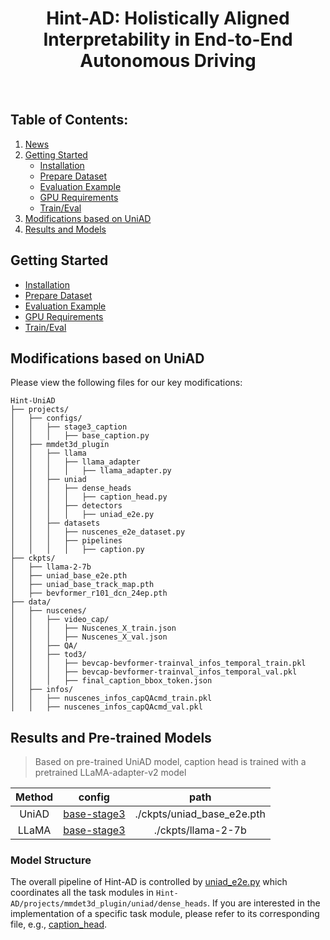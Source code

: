 <div align="center">   
  
# Hint-AD: Holistically Aligned Interpretability in End-to-End Autonomous Driving
</div>

<br>

## Table of Contents:
1. [News](#news)
2. [Getting Started](#start)
   - [Installation](docs/INSTALL.md)
   - [Prepare Dataset](docs/DATA_PREP.md)
   - [Evaluation Example](docs/TRAIN_EVAL.md#example)
   - [GPU Requirements](docs/TRAIN_EVAL.md#gpu)
   - [Train/Eval](docs/TRAIN_EVAL.md)
3. [Modifications based on UniAD](#mod)
4. [Results and Models](#models)

## Getting Started <a name="start"></a>
- [Installation](docs/INSTALL.md)
- [Prepare Dataset](docs/DATA_PREP.md)
- [Evaluation Example](docs/TRAIN_EVAL.md#example)
- [GPU Requirements](docs/TRAIN_EVAL.md#gpu)
- [Train/Eval](docs/TRAIN_EVAL.md)

## Modifications based on UniAD <a name="mod"></a>
Please view the following files for our key modifications:
```
Hint-UniAD
├── projects/
│   ├── configs/
│   │   ├── stage3_caption
│   │   │   ├── base_caption.py
│   ├── mmdet3d_plugin
│   │   ├── llama
│   │   │   ├── llama_adapter
│   │   │   │   ├── llama_adapter.py
│   │   ├── uniad
│   │   │   ├── dense_heads
│   │   │   │   ├── caption_head.py
│   │   │   ├── detectors
│   │   │   │   ├── uniad_e2e.py
│   │   ├── datasets
│   │   │   ├── nuscenes_e2e_dataset.py
│   │   │   ├── pipelines
│   │   │   │   ├── caption.py
├── ckpts/
│   ├── llama-2-7b
│   ├── uniad_base_e2e.pth
│   ├── uniad_base_track_map.pth
│   ├── bevformer_r101_dcn_24ep.pth
├── data/
│   ├── nuscenes/
│   │   ├── video_cap/
│   │   │   ├── Nuscenes_X_train.json
│   │   │   ├── Nuscenes_X_val.json
│   │   ├── QA/
│   │   ├── tod3/
│   │   │   ├── bevcap-bevformer-trainval_infos_temporal_train.pkl
│   │   │   ├── bevcap-bevformer-trainval_infos_temporal_val.pkl
│   │   │   ├── final_caption_bbox_token.json
│   ├── infos/
│   │   ├── nuscenes_infos_capQAcmd_train.pkl
│   │   ├── nuscenes_infos_capQAcmd_val.pkl
```

## Results and Pre-trained Models <a name="models"></a>

> Based on pre-trained UniAD model, caption head is trained with a pretrained LLaMA-adapter-v2 model

| Method | config | path |
| :---: | :---: | :---: |
| UniAD | [base-stage3](projects/configs/stage3_caption/base_caption.py) | ./ckpts/uniad_base_e2e.pth |
| LLaMA | [base-stage3](projects/configs/stage3_caption/base_caption.py) | ./ckpts/llama-2-7b |

### Model Structure
The overall pipeline of Hint-AD is controlled by [uniad_e2e.py](projects/mmdet3d_plugin/uniad/detectors/uniad_e2e.py) which coordinates all the task modules in `Hint-AD/projects/mmdet3d_plugin/uniad/dense_heads`. If you are interested in the implementation of a specific task module, please refer to its corresponding file, e.g., [caption_head](projects/mmdet3d_plugin/uniad/dense_heads/caption_head.py).

